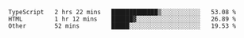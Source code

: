 <!--START_SECTION:waka-->

```text
TypeScript   2 hrs 22 mins   █████████████▒░░░░░░░░░░░   53.08 %
HTML         1 hr 12 mins    ██████▓░░░░░░░░░░░░░░░░░░   26.89 %
Other        52 mins         █████░░░░░░░░░░░░░░░░░░░░   19.53 %
```

<!--END_SECTION:waka-->
